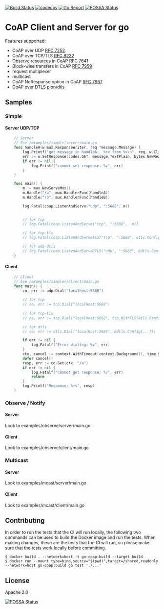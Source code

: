 [![Build Status](https://travis-ci.com/go-ocf/go-coap.svg?branch=master)](https://travis-ci.com/go-ocf/go-coap)
[![codecov](https://codecov.io/gh/go-ocf/go-coap/branch/master/graph/badge.svg)](https://codecov.io/gh/go-ocf/go-coap)
[![Go Report](https://goreportcard.com/badge/github.com/go-ocf/go-coap)](https://goreportcard.com/report/github.com/go-ocf/go-coap)
[![FOSSA Status](https://app.fossa.io/api/projects/git%2Bgithub.com%2Fgo-ocf%2Fgo-coap.svg?type=shield)](https://app.fossa.io/projects/git%2Bgithub.com%2Fgo-ocf%2Fgo-coap?ref=badge_shield)

# CoAP Client and Server for go

Features supported:
* CoAP over UDP [RFC 7252][coap].
* CoAP over TCP/TLS [RFC 8232][coap-tcp]
* Observe resources in CoAP [RFC 7641][coap-observe]
* Block-wise transfers in CoAP [RFC 7959][coap-block-wise-transfers]
* request multiplexer
* multicast
* CoAP NoResponse option in CoAP [RFC 7967][coap-noresponse]
* CoAP over DTLS [pion/dtls][pion-dtls]

[coap]: http://tools.ietf.org/html/rfc7252
[coap-tcp]: https://tools.ietf.org/html/rfc8323
[coap-block-wise-transfers]: https://tools.ietf.org/html/rfc7959
[coap-observe]: https://tools.ietf.org/html/rfc7641
[coap-noresponse]: https://tools.ietf.org/html/rfc7967
[pion-dtls]: https://github.com/pion/dtls

## Samples

### Simple

#### Server UDP/TCP
```go
	// Server
	// See /examples/simple/server/main.go
	func handleA(w mux.ResponseWriter, req *message.Message) {
		log.Printf("got message in handleA:  %+v from %v\n", req, w.ClientConn().RemoteAddr())
		err := w.SetResponse(codes.GET, message.TextPlain, bytes.NewReader([]byte("hello world")))
		if err != nil {
			log.Printf("cannot set response: %v", err)
		}
	}

	func main() {
		m := mux.NewServeMux()
		m.Handle("/a", mux.HandlerFunc(handleA))
		m.Handle("/b", mux.HandlerFunc(handleB))

		log.Fatal(coap.ListenAndServe("udp", ":5688", m))

		
		// for tcp
		// log.Fatal(coap.ListenAndServe("tcp", ":5688",  m))

		// for tcp-tls
		// log.Fatal(coap.ListenAndServeTLS("tcp", ":5688", &tls.Config{...}, m))

		// for udp-dtls
		// log.Fatal(coap.ListenAndServeDTLS("udp", ":5688", &dtls.Config{...}, m))
	}
```
#### Client
```go
	// Client
	// See /examples/simpler/client/main.go
	func main() {
		co, err := udp.Dial("localhost:5688")
		
		// for tcp
		// co, err := tcp.Dial("localhost:5688")
		
		// for tcp-tls
		// co, err := tcp.Dial("localhost:5688", tcp.WithTLS(&tls.Config{...}))

		// for dtls
		// co, err := dtls.Dial("localhost:5688", &dtls.Config{...}))

		if err != nil {
			log.Fatalf("Error dialing: %v", err)
		}
		ctx, cancel := context.WithTimeout(context.Background(), time.Second)
		defer cancel()
		resp, err := co.Get(ctx, "/a")
		if err != nil {
			log.Fatalf("Cannot get response: %v", err)
			return
		}
		log.Printf("Response: %+v", resp)
	}
```


### Observe / Notify

#### Server
Look to examples/observe/server/main.go

#### Client
Look to examples/observe/client/main.go


### Multicast

#### Server
Look to examples/mcast/server/main.go

#### Client
Look to examples/mcast/client/main.go

## Contributing

In order to run the tests that the CI will run locally, the following two commands can be used to build the Docker image and run the tests. When making changes, these are the tests that the CI will run, so please make sure that the tests work locally before committing.

```shell
$ docker build . --network=host -t go-coap:build --target build
$ docker run --mount type=bind,source="$(pwd)",target=/shared,readonly --network=host go-coap:build go test './...'
```

## License
Apache 2.0

[![FOSSA Status](https://app.fossa.io/api/projects/git%2Bgithub.com%2Fgo-ocf%2Fgo-coap.svg?type=large)](https://app.fossa.io/projects/git%2Bgithub.com%2Fgo-ocf%2Fgo-coap?ref=badge_large)
